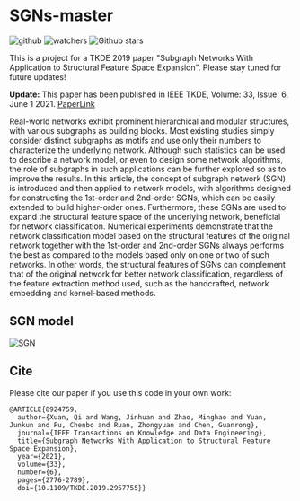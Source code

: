 # SGNs-master
![github](https://img.shields.io/badge/github-GalateaWang-brightgreen.svg) ![watchers](https://img.shields.io/github/watchers/GalateaWang/SGNs-master) ![Github stars](https://img.shields.io/github/stars/GalateaWang/SGNs-master.svg)

This is a project for a TKDE 2019 paper "Subgraph Networks With Application to Structural Feature Space Expansion". Please stay tuned for future updates!

**Update:** This paper has been published in IEEE TKDE, Volume: 33, Issue: 6, June 1 2021. [PaperLink](https://ieeexplore.ieee.org/document/8924759) 

Real-world networks exhibit prominent hierarchical and modular structures, with various subgraphs as building blocks. Most existing studies simply consider distinct subgraphs as motifs and use only their numbers to characterize the underlying network. Although such statistics can be used to describe a network model, or even to design some network algorithms, the role of subgraphs in such applications can be further explored so as to improve the results. In this article, the concept of subgraph network (SGN) is introduced and then applied to network models, with algorithms designed for constructing the 1st-order and 2nd-order SGNs, which can be easily extended to build higher-order ones. Furthermore, these SGNs are used to expand the structural feature space of the underlying network, beneficial for network classification. Numerical experiments demonstrate that the network classification model based on the structural features of the original network together with the 1st-order and 2nd-order SGNs always performs the best as compared to the models based only on one or two of such networks. In other words, the structural features of SGNs can complement that of the original network for better network classification, regardless of the feature extraction method used, such as the handcrafted, network embedding and kernel-based methods.

## SGN model
![SGN](https://user-images.githubusercontent.com/26339035/125916703-f8d29f71-adae-42ac-a374-967e4ed6e402.png)


## Cite
Please cite our paper if you use this code in your own work:

```
@ARTICLE{8924759,
  author={Xuan, Qi and Wang, Jinhuan and Zhao, Minghao and Yuan, Junkun and Fu, Chenbo and Ruan, Zhongyuan and Chen, Guanrong},
  journal={IEEE Transactions on Knowledge and Data Engineering}, 
  title={Subgraph Networks With Application to Structural Feature Space Expansion}, 
  year={2021},
  volume={33},
  number={6},
  pages={2776-2789},
  doi={10.1109/TKDE.2019.2957755}}
```

